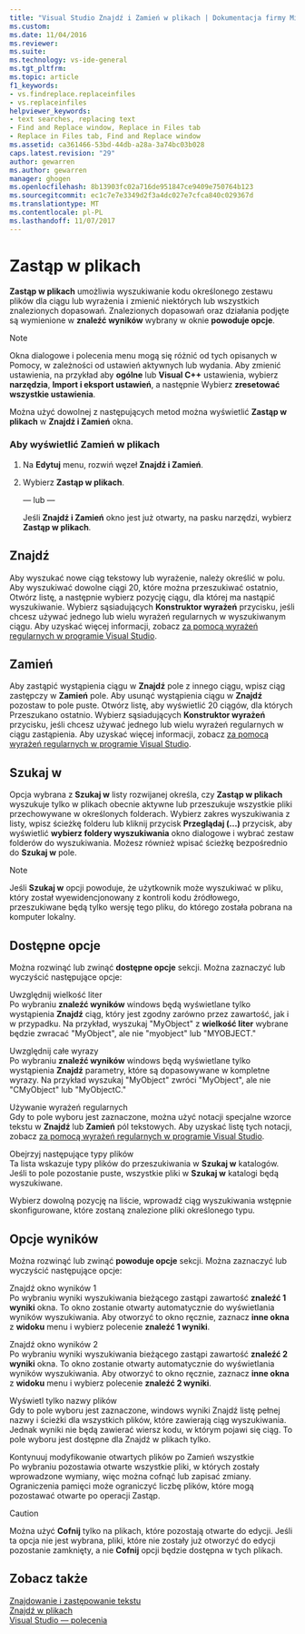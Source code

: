 ```yaml
---
title: "Visual Studio Znajdź i Zamień w plikach | Dokumentacja firmy Microsoft"
ms.custom: 
ms.date: 11/04/2016
ms.reviewer: 
ms.suite: 
ms.technology: vs-ide-general
ms.tgt_pltfrm: 
ms.topic: article
f1_keywords:
- vs.findreplace.replaceinfiles
- vs.replaceinfiles
helpviewer_keywords:
- text searches, replacing text
- Find and Replace window, Replace in Files tab
- Replace in Files tab, Find and Replace window
ms.assetid: ca361466-53bd-44db-a28a-3a74bc03b028
caps.latest.revision: "29"
author: gewarren
ms.author: gewarren
manager: ghogen
ms.openlocfilehash: 8b13903fc02a716de951847ce9409e750764b123
ms.sourcegitcommit: ec1c7e7e3349d2f3a4dc027e7cfca840c029367d
ms.translationtype: MT
ms.contentlocale: pl-PL
ms.lasthandoff: 11/07/2017
---
```

# <a name="replace-in-files"></a>Zastąp w plikach
**Zastąp w plikach** umożliwia wyszukiwanie kodu określonego zestawu plików dla ciągu lub wyrażenia i zmienić niektórych lub wszystkich znalezionych dopasowań. Znalezionych dopasowań oraz działania podjęte są wymienione w **znaleźć wyników** wybrany w oknie **powoduje opcje**.  
  
> [!NOTE]
> Okna dialogowe i polecenia menu mogą się różnić od tych opisanych w Pomocy, w zależności od ustawień aktywnych lub wydania. Aby zmienić ustawienia, na przykład aby **ogólne** lub **Visual C++** ustawienia, wybierz **narzędzia**, **Import i eksport ustawień**, a następnie Wybierz **zresetować wszystkie ustawienia**.
  
Można użyć dowolnej z następujących metod można wyświetlić **Zastąp w plikach** w **Znajdź i Zamień** okna.  
  
### <a name="to-display-replace-in-files"></a>Aby wyświetlić Zamień w plikach  
  
1.  Na **Edytuj** menu, rozwiń węzeł **Znajdź i Zamień**.  
  
2.  Wybierz **Zastąp w plikach**.  
  
     — lub —  
  
     Jeśli **Znajdź i Zamień** okno jest już otwarty, na pasku narzędzi, wybierz **Zastąp w plikach**.  
  
## <a name="find-what"></a>Znajdź  
Aby wyszukać nowe ciąg tekstowy lub wyrażenie, należy określić w polu. Aby wyszukiwać dowolne ciągi 20, które można przeszukiwać ostatnio, Otwórz listę, a następnie wybierz pozycję ciągu, dla której ma nastąpić wyszukiwanie. Wybierz sąsiadujących **Konstruktor wyrażeń** przycisku, jeśli chcesz używać jednego lub wielu wyrażeń regularnych w wyszukiwanym ciągu. Aby uzyskać więcej informacji, zobacz [za pomocą wyrażeń regularnych w programie Visual Studio](../ide/using-regular-expressions-in-visual-studio.md).
  
## <a name="replace-with"></a>Zamień  
Aby zastąpić wystąpienia ciągu w **Znajdź** pole z innego ciągu, wpisz ciąg zastępczy w **Zamień** pole. Aby usunąć wystąpienia ciągu w **Znajdź** pozostaw to pole puste. Otwórz listę, aby wyświetlić 20 ciągów, dla których Przeszukano ostatnio. Wybierz sąsiadujących **Konstruktor wyrażeń** przycisku, jeśli chcesz używać jednego lub wielu wyrażeń regularnych w ciągu zastąpienia. Aby uzyskać więcej informacji, zobacz [za pomocą wyrażeń regularnych w programie Visual Studio](../ide/using-regular-expressions-in-visual-studio.md).
  
## <a name="look-in"></a>Szukaj w  
Opcja wybrana z **Szukaj w** listy rozwijanej określa, czy **Zastąp w plikach** wyszukuje tylko w plikach obecnie aktywne lub przeszukuje wszystkie pliki przechowywane w określonych folderach. Wybierz zakres wyszukiwania z listy, wpisz ścieżkę folderu lub kliknij przycisk **Przeglądaj (...)**  przycisk, aby wyświetlić **wybierz foldery wyszukiwania** okno dialogowe i wybrać zestaw folderów do wyszukiwania. Możesz również wpisać ścieżkę bezpośrednio do **Szukaj w** pole.
  
> [!NOTE]
>  Jeśli **Szukaj w** opcji powoduje, że użytkownik może wyszukiwać w pliku, który został wyewidencjonowany z kontroli kodu źródłowego, przeszukiwane będą tylko wersję tego pliku, do którego została pobrana na komputer lokalny.
  
## <a name="find-options"></a>Dostępne opcje  
Można rozwinąć lub zwinąć **dostępne opcje** sekcji. Można zaznaczyć lub wyczyścić następujące opcje:  
  
Uwzględnij wielkość liter  
Po wybraniu **znaleźć wyników** windows będą wyświetlane tylko wystąpienia **Znajdź** ciąg, który jest zgodny zarówno przez zawartość, jak i w przypadku. Na przykład, wyszukaj "MyObject" z **wielkość liter** wybrane będzie zwracać "MyObject", ale nie "myobject" lub "MYOBJECT."  

Uwzględnij całe wyrazy  
Po wybraniu **znaleźć wyników** windows będą wyświetlane tylko wystąpienia **Znajdź** parametry, które są dopasowywane w kompletne wyrazy. Na przykład wyszukaj "MyObject" zwróci "MyObject", ale nie "CMyObject" lub "MyObjectC."  

Używanie wyrażeń regularnych  
Gdy to pole wyboru jest zaznaczone, można użyć notacji specjalne wzorce tekstu w **Znajdź** lub **Zamień** pól tekstowych. Aby uzyskać listę tych notacji, zobacz [za pomocą wyrażeń regularnych w programie Visual Studio](../ide/using-regular-expressions-in-visual-studio.md).  

Obejrzyj następujące typy plików  
Ta lista wskazuje typy plików do przeszukiwania w **Szukaj w** katalogów. Jeśli to pole pozostanie puste, wszystkie pliki w **Szukaj w** katalogi będą wyszukiwane.  

Wybierz dowolną pozycję na liście, wprowadź ciąg wyszukiwania wstępnie skonfigurowane, które zostaną znalezione pliki określonego typu.  
  
## <a name="result-options"></a>Opcje wyników  
Można rozwinąć lub zwinąć **powoduje opcje** sekcji. Można zaznaczyć lub wyczyścić następujące opcje:  

Znajdź okno wyników 1  
Po wybraniu wyniki wyszukiwania bieżącego zastąpi zawartość **znaleźć 1 wyniki** okna. To okno zostanie otwarty automatycznie do wyświetlania wyników wyszukiwania. Aby otworzyć to okno ręcznie, zaznacz **inne okna** z **widoku** menu i wybierz polecenie **znaleźć 1 wyniki**.  

Znajdź okno wyników 2  
Po wybraniu wyniki wyszukiwania bieżącego zastąpi zawartość **znaleźć 2 wyniki** okna. To okno zostanie otwarty automatycznie do wyświetlania wyników wyszukiwania. Aby otworzyć to okno ręcznie, zaznacz **inne okna** z **widoku** menu i wybierz polecenie **znaleźć 2 wyniki**.  

Wyświetl tylko nazwy plików  
Gdy to pole wyboru jest zaznaczone, windows wyniki Znajdź listę pełnej nazwy i ścieżki dla wszystkich plików, które zawierają ciąg wyszukiwania. Jednak wyniki nie będą zawierać wiersz kodu, w którym pojawi się ciąg. To pole wyboru jest dostępne dla Znajdź w plikach tylko.  

Kontynuuj modyfikowanie otwartych plików po Zamień wszystkie  
Po wybraniu pozostawia otwarte wszystkie pliki, w których zostały wprowadzone wymiany, więc można cofnąć lub zapisać zmiany. Ograniczenia pamięci może ograniczyć liczbę plików, które mogą pozostawać otwarte po operacji Zastąp.  

> [!CAUTION]
>  Można użyć **Cofnij** tylko na plikach, które pozostają otwarte do edycji. Jeśli ta opcja nie jest wybrana, pliki, które nie zostały już otworzyć do edycji pozostanie zamknięty, a nie **Cofnij** opcji będzie dostępna w tych plikach.  
  
## <a name="see-also"></a>Zobacz także
[Znajdowanie i zastępowanie tekstu](../ide/finding-and-replacing-text.md)   
[Znajdź w plikach](../ide/find-in-files.md)   
[Visual Studio — polecenia](../ide/reference/visual-studio-commands.md)